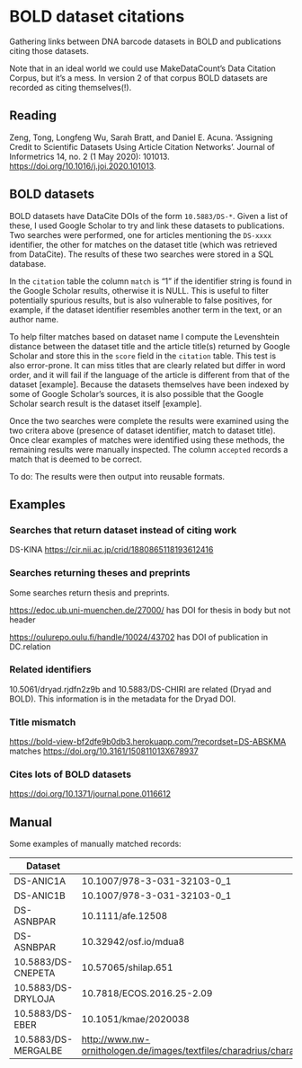 # BOLD dataset citations

Gathering links between DNA barcode datasets in BOLD and publications citing those datasets.

Note that in an ideal world we could use MakeDataCount’s Data Citation Corpus, but it’s a mess. In version 2 of that corpus BOLD datasets are recorded as citing themselves(!).

## Reading

Zeng, Tong, Longfeng Wu, Sarah Bratt, and Daniel E. Acuna. ‘Assigning Credit to Scientific Datasets Using Article Citation Networks’. Journal of Informetrics 14, no. 2 (1 May 2020): 101013. https://doi.org/10.1016/j.joi.2020.101013.

## BOLD datasets

BOLD datasets have DataCite DOIs of the form `10.5883/DS-*`. Given a list of these, I used Google Scholar to try and link these datasets to publications. Two searches were performed, one for articles mentioning the `DS-xxxx` identifier, the other for matches on the dataset title (which was retrieved from DataCite). The results of these two searches were stored in a SQL database.

In the `citation` table the column `match` is “1” if the identifier string is found in the Google Scholar results, otherwise it is NULL. This is useful to filter potentially spurious results, but is also vulnerable to false positives, for example, if the dataset identifier resembles another term in the text, or an author name.

To help filter matches based on dataset name I compute the Levenshtein distance between the dataset title and the article title(s) returned by Google Scholar and store this in the `score` field in the `citation` table. This test is also error-prone. It can miss titles that are clearly related but differ in word order, and it will fail if the language of the article is different from that of the dataset [example]. Because the datasets themselves have been indexed by some of Google Scholar’s sources, it is also possible that the Google Scholar search result is the dataset itself [example].

Once the two searches were complete the results were examined using the two critera above (presence of dataset identifier, match to dataset title). Once clear examples of matches were identified using these methods, the remaining results were manually inspected. The column `accepted` records a match that is deemed to be correct.

To do: The results were then output into reusable formats.


## Examples

### Searches that return dataset instead of citing work

DS-KINA https://cir.nii.ac.jp/crid/1880865118193612416

### Searches returning theses and preprints

Some searches return thesis and preprints.

https://edoc.ub.uni-muenchen.de/27000/ has DOI for thesis in body but not header

https://oulurepo.oulu.fi/handle/10024/43702 has DOI of publication in DC.relation

### Related identifiers

10.5061/dryad.rjdfn2z9b and 10.5883/DS-CHIRI are related (Dryad and BOLD). This information is in the metadata for the Dryad DOI.

### Title mismatch

https://bold-view-bf2dfe9b0db3.herokuapp.com/?recordset=DS-ABSKMA matches https://doi.org/10.3161/150811013X678937

### Cites lots of BOLD datasets

https://doi.org/10.1371/journal.pone.0116612

## Manual

Some examples of manually matched records:

| Dataset | Citation | Comment |
|--|--|--|
| DS-ANIC1A | 10.1007/978-3-031-32103-0_1 | citation |
| DS-ANIC1B | 10.1007/978-3-031-32103-0_1 | citation |
| DS-ASNBPAR | 10.1111/afe.12508 | |
| DS-ASNBPAR | 10.32942/osf.io/mdua8 | preprint |
| 10.5883/DS-CNEPETA |10.57065/shilap.651 |  |
| 10.5883/DS-DRYLOJA | 10.7818/ECOS.2016.25-2.09 |  |
| 10.5883/DS-EBER | 10.1051/kmae/2020038 |  |
| 10.5883/DS-MERGALBE | http://www.nw-ornithologen.de/images/textfiles/charadrius/charadrius51_57_62_Klein_etal_ErstbrutnachweisZwergsaegerDeutschland.pdf | |






